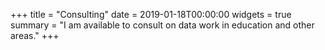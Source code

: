 +++
title = "Consulting"
date = 2019-01-18T00:00:00
widgets = true
summary = "I am available to consult on data work in education and other areas."
+++

